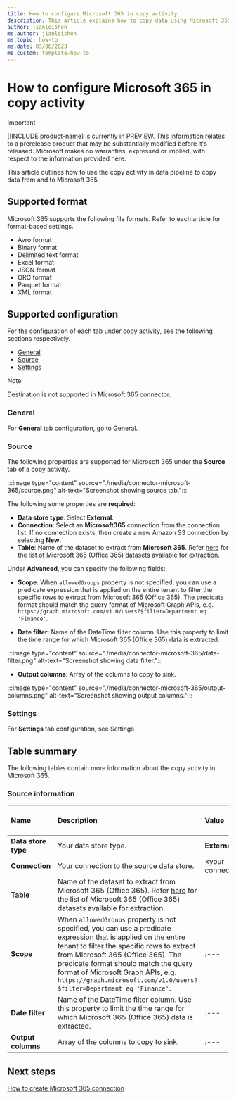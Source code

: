```yaml
---
title: How to configure Microsoft 365 in copy activity
description: This article explains how to copy data using Microsoft 365.
author: jianleishen
ms.author: jianleishen
ms.topic: how-to
ms.date: 03/06/2023
ms.custom: template-how-to 
---
```


# How to configure Microsoft 365 in copy activity

> [!IMPORTANT]
> [!INCLUDE [product-name](../includes/product-name.md)] is currently in PREVIEW.
> This information relates to a prerelease product that may be substantially modified before it's released. Microsoft makes no warranties, expressed or implied, with respect to the information provided here.

This article outlines how to use the copy activity in data pipeline to copy data from and to Microsoft 365.

## Supported format

Microsoft 365 supports the following file formats. Refer to each article for format-based settings.

- Avro format
- Binary format
- Delimited text format
- Excel format
- JSON format
- ORC format
- Parquet format
- XML format

## Supported configuration

For the configuration of each tab under copy activity, see the following sections respectively.

- [General](#general)  
- [Source](#source)
- [Settings](#settings)

>[!Note]
>Destination is not supported in Microsoft 365 connector.

### General

For **General** tab configuration, go to General.

### Source

The following properties are supported for Microsoft 365 under the **Source** tab of a copy activity.

:::image type="content" source="./media/connector-microsoft-365/source.png" alt-text="Screenshot showing source tab.":::

The following some properties are **required**:

- **Data store type**: Select **External**.
- **Connection**:  Select an **Microsoft365** connection from the connection list. If no connection exists, then create a new Amazon S3 connection by selecting **New**.
- **Table**: Name of the dataset to extract from **Microsoft 365**. Refer [here](https://learn.microsoft.com/en-us/graph/data-connect-datasets#datasets) for the list of Microsoft 365 (Office 365) datasets available for extraction.

Under **Advanced**, you can specify the following fields:

- **Scope**: When `allowedGroups` property is not specified, you can use a predicate expression that is applied on the entire tenant to filter the specific rows to extract from Microsoft 365 (Office 365). The predicate format should match the query format of Microsoft Graph APIs, e.g. `https://graph.microsoft.com/v1.0/users?$filter=Department eq 'Finance'`.

- **Date filter**: Name of the DateTime filter column. Use this property to limit the time range for which Microsoft 365 (Office 365) data is extracted.

:::image type="content" source="./media/connector-microsoft-365/data-filter.png" alt-text="Screenshot showing data filter.":::

- **Output columns**: Array of the columns to copy to sink.

:::image type="content" source="./media/connector-microsoft-365/output-columns.png" alt-text="Screenshot showing output columns.":::

### Settings

For **Settings** tab configuration, see Settings

## Table summary

The following tables contain more information about the copy activity in Microsoft 365.

### Source information

|Name |Description |Value|Required |JSON script property |
|:---|:---|:---|:---|:---|
|**Data store type**|Your data store type.| **External**|Yes|type|
|**Connection** |Your connection to the source data store.|\<your connection> |Yes|connection|
|**Table**|Name of the dataset to extract from Microsoft 365 (Office 365). Refer [here](https://learn.microsoft.com/en-us/graph/data-connect-datasets#datasets) for the list of Microsoft 365 (Office 365) datasets available for extraction.||Yes||
|**Scope**|When `allowedGroups` property is not specified, you can use a predicate expression that is applied on the entire tenant to filter the specific rows to extract from Microsoft 365 (Office 365). The predicate format should match the query format of Microsoft Graph APIs, e.g. `https://graph.microsoft.com/v1.0/users?$filter=Department eq 'Finance'`.|:---|Yes|:---|
|**Date filter**|Name of the DateTime filter column. Use this property to limit the time range for which Microsoft 365 (Office 365) data is extracted.|:---|Yes|:---|
|**Output columns**|Array of the columns to copy to sink.|:---|Yes|:---|

## Next steps

[How to create Microsoft 365 connection](connector-microsoft-365.md)